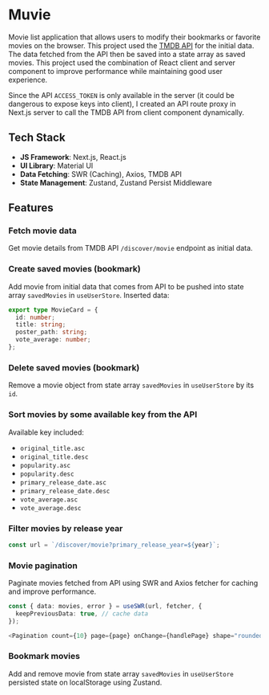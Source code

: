 # Muvie

Movie list application that allows users to modify their bookmarks or favorite movies on the browser. This project used the [TMDB API](https://developer.themoviedb.org/reference/intro/getting-started) for the initial data. The data fetched from the API then be saved into a state array as saved movies. This project used the combination of React client and server component to improve performance while maintaining good user experience.

Since the API `ACCESS_TOKEN` is only available in the server (it could be dangerous to expose keys into client), I created an API route proxy in Next.js server to call the TMDB API from client component dynamically.

## Tech Stack

- **JS Framework**: Next.js, React.js
- **UI Library**: Material UI
- **Data Fetching**: SWR (Caching), Axios, TMDB API
- **State Management**: Zustand, Zustand Persist Middleware

## Features

### Fetch movie data

Get movie details from TMDB API `/discover/movie` endpoint as initial data.

### Create saved movies (bookmark)

Add movie from initial data that comes from API to be pushed into state array `savedMovies` in `useUserStore`.
Inserted data:

```ts
export type MovieCard = {
  id: number;
  title: string;
  poster_path: string;
  vote_average: number;
};
```

### Delete saved movies (bookmark)

Remove a movie object from state array `savedMovies` in `useUserStore` by its `id`.

### Sort movies by some available key from the API

Available key included:

- `original_title.asc`
- `original_title.desc`
- `popularity.asc`
- `popularity.desc`
- `primary_release_date.asc`
- `primary_release_date.desc`
- `vote_average.asc`
- `vote_average.desc`

### Filter movies by release year

```ts
const url = `/discover/movie?primary_release_year=${year}`;
```

### Movie pagination

Paginate movies fetched from API using SWR and Axios fetcher for caching and improve performance.

```ts
const { data: movies, error } = useSWR(url, fetcher, {
  keepPreviousData: true, // cache data
});

<Pagination count={10} page={page} onChange={handlePage} shape="rounded" color="primary" />;
```

### Bookmark movies

Add and remove movie from state array `savedMovies` in `useUserStore` persisted state on localStorage using Zustand.
